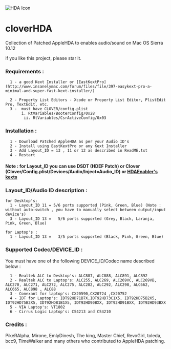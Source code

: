 
![HDA Icon](https://raw.githubusercontent.com/insanelydeepak/cloverHDA/master/cloverHDA.jpg)
# cloverHDA 

Collection of Patched AppleHDA to enables audio/sound on Mac OS Sierra 10.12


if you like this project, please star it.

### Requirements : 
      1 - a good Kext Installer or [EastKextPro](http://www.insanelymac.com/forum/files/file/397-easykext-pro-a-minimal-and-super-fast-kext-installer/)
  
      2 - Property List Editors - Xcode or Property List Editor, PlistEdit Pro, TextEdit, etc.
      3 -  must have CLOVER/config.plist
           i. RtVariables/BooterConfig/0x28
            ii. RtVariables/CsrActiveConfig/0x03 


### Installation :

      1 - Download Patched AppleHDA as per your Audio ID's 
      2 - Install using EastKextPro or any Kext Installer
      3 - Add Layout_ID = 13 , 11 or 12 as described in ReadME.txt 
      4 - Restart 

#### Note : for Layout_ID you can use DSDT (HDEF Patch) or Clover (Clover/Config.plist/Devices/Audio/Inject=Audio_ID) or [HDAEnabler's kexts](https://bitbucket.org/insanelydeepak/hdaenablers-applehda-for-hackintosh/downloads)

### Layout_ID/Audio ID description :

    for Desktop's:
      1 - Layout_ID 11 = 5/6 ports supported (Pink, Green, Blue) (Note : without auto-switch , you have to manually select between output/input device's) 
      3 - Layout_ID 13 =   5/6 ports supported (Grey, Black, Laranja, Pink, Green, Blue)

    for Laptop's :
      1 - Layout_ID 13 =   3/5 ports supported (Black, Pink, Green, Blue)


### Supported Codec/DEVICE_ID :

  You must have one of the following DEVICE_ID/Codec name described below :
 
      1 - Realtek ALC to Desktop's: ALC887, ALC888, ALC891, ALC892
      2 - Realtek ALC to Laptop's: ALC255, ALC269, ALC269VC, ALC269VB, ALC270, ALC271, ALC272, ALC275, ALC282, ALC292, ALC298, ALC662, ALC665, ALC898 , ALC88
      3 - Conexant for laptop's: CX20590,CX20724 ,CX20752
      4 - IDT for Laptop's: IDT92HD71B7X,IDT92HD73C1X5, IDT92HD75B2X5, IDT92HD75B2X5, IDT92HD81B1X5, IDT92HD90BXX, IDT92HD91BXX, IDT92HD93BXX
      5 - VIA Laptop's: VT1802 
      6 - Cirrus Logic Laptop's: CS4213 and CS4210 



### Credits :
  PikeRAlpha, Mirone, EmlyDinesh, The king, Master Chief, RevoGirl, toleda, bcc9, TimeWalker and many others who contributed to AppleHDA patching.

